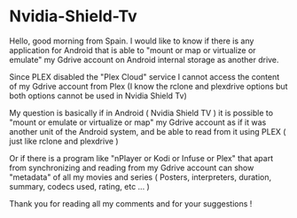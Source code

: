 # Nvidia-Shield-Tv

Hello, good morning from Spain.
I would like to know if there is any application for Android that is able to "mount or map or virtualize or emulate" my Gdrive account on Android internal storage as another drive. 

Since PLEX disabled the "Plex Cloud" service I cannot access the content of my Gdrive account from Plex (I know the rclone and plexdrive options but both options cannot be used in Nvidia Shield Tv)

My question is basically if in Android ( Nvidia Shield TV ) it is possible to "mount or emulate or virtualize or map" my Gdrive account as if it was another unit of the Android system, and be able to read from it using PLEX ( just like rclone and plexdrive )

Or if there is a program like "nPlayer or Kodi or Infuse or Plex" that apart from synchronizing and reading from my Gdrive account can show "metadata" of all my movies and series ( Posters, interpreters, duration, summary, codecs used, rating, etc ... )

Thank you for reading all my comments and for your suggestions !
